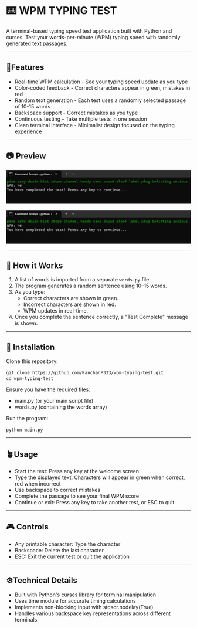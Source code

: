 # ⌨️ WPM TYPING TEST
A terminal-based typing speed test application built with Python and curses. Test your words-per-minute (WPM) typing speed with randomly generated text passages.

---

## 🚀Features

- Real-time WPM calculation - See your typing speed update as you type
- Color-coded feedback - Correct characters appear in green, mistakes in red
- Random text generation - Each test uses a randomly selected passage of 10-15 words
- Backspace support - Correct mistakes as you type
- Continuous testing - Take multiple tests in one session
- Clean terminal interface - Minimalist design focused on the typing experience

---

## 📷 Preview

![Start Screen](wpmPicture1.png)

![Typing in Progress](wpmPicture1.png)

---

## 🧠 How it Works

1. A list of words is imported from a separate `words.py` file.
2. The program generates a random sentence using 10–15 words.
3. As you type:
   - Correct characters are shown in green.
   - Incorrect characters are shown in red.
   - WPM updates in real-time.
4. Once you complete the sentence correctly, a "Test Complete" message is shown.

---

## 🔨 Installation

Clone this repository:

```
git clone https://github.com/KanchanP333/wpm-typing-test.git
cd wpm-typing-test
```

Ensure you have the required files:

- main.py (or your main script file)
- words.py (containing the words array)


Run the program:

```
python main.py
```

---
## 🪴Usage

- Start the test: Press any key at the welcome screen
- Type the displayed text: Characters will appear in green when correct, red when incorrect
- Use backspace to correct mistakes
- Complete the passage to see your final WPM score
- Continue or exit: Press any key to take another test, or ESC to quit

---

## 🎮 Controls

- Any printable character: Type the character
- Backspace: Delete the last character
- ESC: Exit the current test or quit the application

---

## ⚙️Technical Details

- Built with Python's curses library for terminal manipulation
- Uses time module for accurate timing calculations
- Implements non-blocking input with stdscr.nodelay(True)
- Handles various backspace key representations across different terminals

